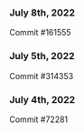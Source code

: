 ### July 8th, 2022

Commit #161555

### July 5th, 2022

Commit #314353


### July 4th, 2022

Commit #72281
